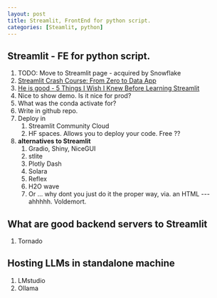 ```yaml
---
layout: post
title: Streamlit, FrontEnd for python script. 
categories: [Steamlit, python] 
---
```


## Streamlit - FE for python script. 

1. TODO: Move to Streamlit page - acquired by Snowflake 
1. [Streamlit Crash Course: From Zero to Data App](https://youtu.be/d7fnzDQ5qM8?si=Xu9Q_HCzTCx_oRSS)
1. [He is good - 5 Things I Wish I Knew Before Learning Streamlit](https://www.youtube.com/watch?v=IOYHVPPbZII)
1. Nice to show demo. Is it nice for prod? 
1. What was the conda activate for? 
1. Write in github repo. 
1. Deploy in 
    1. Streamlit Community Cloud 
    1. HF spaces. Allows you to deploy your code. Free ?? 
1. **alternatives to Streamlit**
    1. Gradio, Shiny, NiceGUI 
    1. stlite 
    1. Plotly Dash 
    1. Solara 
    1. Reflex 
    1. H2O wave 
    1. Or ... why dont you just do it the proper way, via. an HTML --- ahhhhh. Voldemort. 

## What are good backend servers to Streamlit
1. Tornado 


## Hosting LLMs in standalone machine 

1. LMstudio 
1. Ollama
